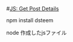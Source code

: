 #[JS: Get Post Details](https://developers.steem.io/tutorials-javascript/get_post_details)

npm install dsteem

node 作成したjsファイル